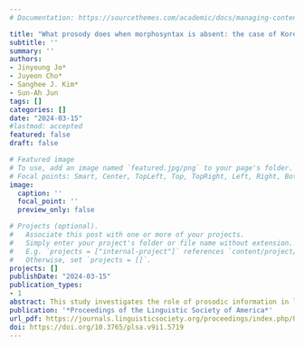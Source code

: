 ```yaml
---
# Documentation: https://sourcethemes.com/academic/docs/managing-content/

title: "What prosody does when morphosyntax is absent: the case of Korean relative clauses. (* = co-first authors)"
subtitle: ''
summary: ''
authors:
- Jinyoung Jo*
- Juyeon Cho*
- Sanghee J. Kim*
- Sun-Ah Jun
tags: []
categories: []
date: "2024-03-15"
#lastmod: accepted
featured: false
draft: false

# Featured image
# To use, add an image named `featured.jpg/png` to your page's folder.
# Focal points: Smart, Center, TopLeft, Top, TopRight, Left, Right, BottomLeft, Bottom, BottomRight.
image:
  caption: ''
  focal_point: ''
  preview_only: false

# Projects (optional).
#   Associate this post with one or more of your projects.
#   Simply enter your project's folder or file name without extension.
#   E.g. `projects = ["internal-project"]` references `content/project/deep-learning/index.md`.
#   Otherwise, set `projects = []`.
projects: []
publishDate: "2024-03-15"
publication_types:
- 1
abstract: This study investigates the role of prosodic information in linguistic interpretation in the absence of an explicit linguistic marker to resolve ambiguity. We particularly focus on the impact of prosody on comprehension of restrictive relative clauses (RRC) and non-restrictive relative clauses (NRC) in Korean, a language that lacks morphosyntactic or orthographic markers that distinguish between RRC and NRC. We hypothesize that narrow focus prosody may be associated with RRC, while broad focus prosody with NRC, which we test in two experiments through a picture selection task (Experiment 1) and an audio selection task (Experiment 2). Results showed that Korean listeners associated narrow focus prosody more often with RRC-biased pictures than NRC-biased pictures, suggesting that prosodic information has an impact on the resolution of syntactic ambiguity in the absence of any explicit linguistic marker. Further investigation suggests that there is variation in the impact of prosody across individuals and their sensitivity to prosody seems to be affected differently depending on the type of task.
publication: '*Proceedings of the Linguistic Society of America*'
url_pdf: https://journals.linguisticsociety.org/proceedings/index.php/PLSA/article/view/5719
doi: https://doi.org/10.3765/plsa.v9i1.5719
---
```

